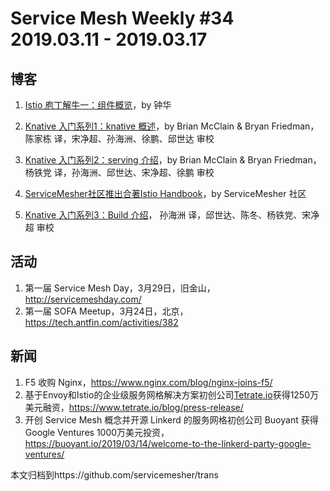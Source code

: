 # Service Mesh Weekly #34 2019.03.11 - 2019.03.17

## 博客

1. [Istio 庖丁解牛一：组件概览](http://www.servicemesher.com/blog/istio-analysis-1/)，by 钟华

2. [Knative 入门系列1：knative 概述](http://www.servicemesher.com/blog/knative-overview/)，by Brian McClain & Bryan Friedman，陈家栋 译，宋净超、孙海洲、徐鹏、邱世达 审校

3. [Knative 入门系列2：serving 介绍](http://www.servicemesher.com/blog/knative-serving/)，by Brian McClain & Bryan Friedman，杨铁党 译，孙海洲、邱世达、宋净超、徐鹏 审校

4. [ServiceMesher社区推出合著Istio Handbook](https://juejin.im/post/5c88d1016fb9a049c43e87a8)，by ServiceMesher 社区

5. [Knative 入门系列3：Build 介绍](http://www.servicemesher.com/getting-started-with-knative/build.html)， 孙海洲 译，邱世达、陈冬、杨铁党、宋净超 审校


## 活动

1. 第一届 Service Mesh Day，3月29日，旧金山，http://servicemeshday.com/
2. 第一届 SOFA Meetup，3月24日，北京，https://tech.antfin.com/activities/382

## 新闻

1. F5 收购 Nginx，https://www.nginx.com/blog/nginx-joins-f5/
2. 基于Envoy和Istio的企业级服务网格解决方案初创公司[Tetrate.io](http://Tetrate.io)获得1250万美元融资，<https://www.tetrate.io/blog/press-release/>
3. 开创 Service Mesh 概念并开源 Linkerd 的服务网格初创公司 Buoyant 获得 Google Ventures 1000万美元投资，https://buoyant.io/2019/03/14/welcome-to-the-linkerd-party-google-ventures/

本文归档到https://github.com/servicemesher/trans

